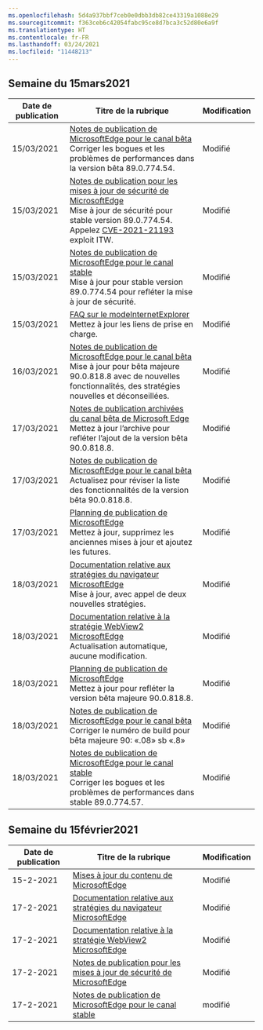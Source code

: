 ```yaml
---
ms.openlocfilehash: 5d4a937bbf7ceb0e0dbb3db82ce43319a1088e29
ms.sourcegitcommit: f363ceb6c42054fabc95ce8d7bca3c52d80e6a9f
ms.translationtype: HT
ms.contentlocale: fr-FR
ms.lasthandoff: 03/24/2021
ms.locfileid: "11448213"
---
```

<!-- This file is generated automatically each week. Changes made to this file will be overwritten.-->


## <a name="week-of-march-15-2021"></a>Semaine du 15mars2021


| Date de publication |Titre de la rubrique | Modification |
|------|------------|--------|
| 15/03/2021 | [Notes de publication de MicrosoftEdge pour le canal bêta](/DeployEdge/microsoft-edge-relnote-beta-channel)<br>Corriger les bogues et les problèmes de performances dans la version bêta 89.0.774.54. | Modifié |
| 15/03/2021 | [Notes de publication pour les mises à jour de sécurité de MicrosoftEdge](/DeployEdge/microsoft-edge-relnotes-security)<br>Mise à jour de sécurité pour stable version 89.0.774.54. Appelez [CVE-2021-21193](https://msrc.microsoft.com/update-guide/vulnerability/CVE-2021-21193) exploit ITW. | Modifié |
| 15/03/2021 | [Notes de publication de MicrosoftEdge pour le canal stable](/DeployEdge/microsoft-edge-relnote-stable-channel)<br>Mise à jour pour stable version 89.0.774.54 pour refléter la mise à jour de sécurité. | Modifié |
| 15/03/2021 | [FAQ sur le modeInternetExplorer](/DeployEdge/edge-ie-mode-faq)<br>Mettez à jour les liens de prise en charge. | Modifié |
| 16/03/2021 | [Notes de publication de MicrosoftEdge pour le canal bêta](/DeployEdge/microsoft-edge-relnote-beta-channel)<br>Mise à jour pour bêta majeure 90.0.818.8 avec de nouvelles fonctionnalités, des stratégies nouvelles et déconseillées. | Modifié |
| 17/03/2021 | [Notes de publication archivées du canal bêta de Microsoft Edge](/DeployEdge/microsoft-edge-relnote-archive-beta-channel)<br>Mettez à jour l’archive pour refléter l’ajout de la version bêta 90.0.818.8. | Modifié |
| 17/03/2021 | [Notes de publication de MicrosoftEdge pour le canal bêta](/DeployEdge/microsoft-edge-relnote-beta-channel)<br>Actualisez pour réviser la liste des fonctionnalités de la version bêta 90.0.818.8. | Modifié |
| 17/03/2021 | [Planning de publication de MicrosoftEdge](/DeployEdge/microsoft-edge-release-schedule)<br>Mettez à jour, supprimez les anciennes mises à jour et ajoutez les futures. | Modifié |
| 18/03/2021 | [Documentation relative aux stratégies du navigateur MicrosoftEdge](/DeployEdge/microsoft-edge-policies)<br>Mise à jour, avec appel de deux nouvelles stratégies. | Modifié |
| 18/03/2021 | [Documentation relative à la stratégie WebView2 MicrosoftEdge](/DeployEdge/microsoft-edge-webview-policies)<br>Actualisation automatique, aucune modification. | Modifié |
| 18/03/2021 | [Planning de publication de MicrosoftEdge](/DeployEdge/microsoft-edge-release-schedule)<br>Mettez à jour pour refléter la version bêta majeure 90.0.818.8. | Modifié |
| 18/03/2021 | [Notes de publication de MicrosoftEdge pour le canal bêta](/DeployEdge/microsoft-edge-relnote-beta-channel)<br>Corriger le numéro de build pour bêta majeure 90: «.08» sb «.8» | Modifié |
| 18/03/2021 | [Notes de publication de MicrosoftEdge pour le canal stable](/DeployEdge/microsoft-edge-relnote-stable-channel)<br>Corriger les bogues et les problèmes de performances dans stable 89.0.774.57. | Modifié |

## <a name="week-of-february-15-2021"></a>Semaine du 15février2021


| Date de publication |Titre de la rubrique | Modification |
|------|------------|--------|
| 15-2-2021 | [Mises à jour du contenu de MicrosoftEdge](/DeployEdge/microsoft-edge-content-updates) | Modifié |
| 17-2-2021 | [Documentation relative aux stratégies du navigateur MicrosoftEdge](/DeployEdge/microsoft-edge-policies) | Modifié |
| 17-2-2021 | [Documentation relative à la stratégie WebView2 MicrosoftEdge](/DeployEdge/microsoft-edge-webview-policies) | Modifié |
| 17-2-2021 | [Notes de publication pour les mises à jour de sécurité de MicrosoftEdge](/DeployEdge/microsoft-edge-relnotes-security) | Modifié |
| 17-2-2021 | [Notes de publication de MicrosoftEdge pour le canal stable](/DeployEdge/microsoft-edge-relnote-stable-channel) | modifié |
